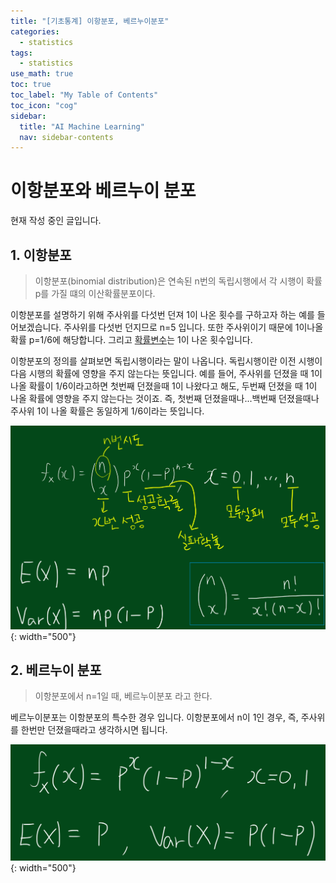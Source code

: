```yaml
---
title: "[기초통계] 이항분포, 베르누이분포" 
categories:
  - statistics
tags:
  - statistics
use_math: true
toc: true
toc_label: "My Table of Contents"
toc_icon: "cog"
sidebar:
  title: "AI Machine Learning"
  nav: sidebar-contents
---
```


# 이항분포와 베르누이 분포

현재 작성 중인 글입니다. 

## 1. 이항분포

> 이항분포(binomial distribution)은 연속된 n번의 독립시행에서 각 시행이 확률 p를 가질 떄의 이산확률분포이다. 

이항분포를 설명하기 위해 주사위를 다섯번 던져 1이 나온 횟수를 구하고자 하는 예를 들어보겠습니다. 
주사위를 다섯번 던지므로  n=5 입니다. 또한 주사위이기 때문에 1이나올 확률 p=1/6에 해당합니다.
그리고 [확률변수](https://losskatsu.github.io/statistics/random-variable/)는 1이 나온 횟수입니다. 

이항분포의 정의를 살펴보면 독립시행이라는 말이 나옵니다. 
독립시행이란 이전 시행이 다음 시행의 확률에 영향을 주지 않는다는 뜻입니다. 
예를 들어, 주사위를 던졌을 때 1이 나올 확률이 1/6이라고하면 첫번째 던졌을때 1이 나왔다고 해도, 
두번째 던졌을 때 1이 나올 확률에 영향을 주지 않는다는 것이죠. 
즉, 첫번째 던졌을때나...백번째 던졌을때나 주사위 1이 나올 확률은 동일하게 1/6이라는 뜻입니다.

![figure01](/assets/images/statistics/binomial/binomial01.jpg){: width="500"}

## 2. 베르누이 분포

> 이항분포에서 n=1일 때, 베르누이분포 라고 한다. 

베르누이분포는 이항분포의 특수한 경우 입니다. 
이항분포에서 n이 1인 경우, 즉, 주사위를 한번만 던졌을때라고 생각하시면 됩니다. 

![figure02](/assets/images/statistics/binomial/binomial02.jpg){: width="500"}
